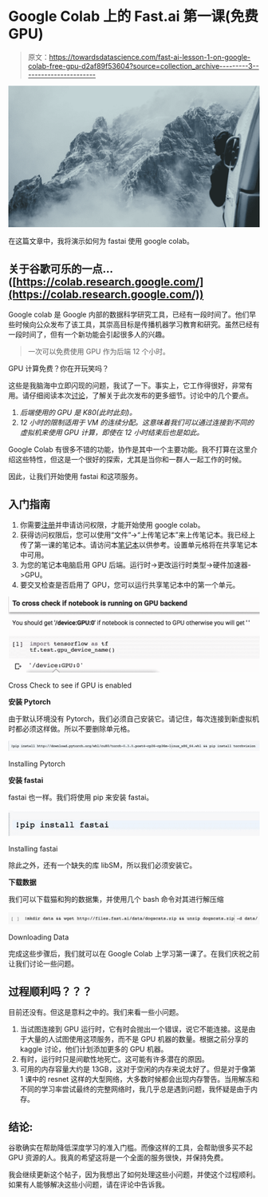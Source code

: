 # Google Colab 上的 Fast.ai 第一课(免费 GPU)

> 原文：<https://towardsdatascience.com/fast-ai-lesson-1-on-google-colab-free-gpu-d2af89f53604?source=collection_archive---------3----------------------->

![](img/2fd751b9a13b6039cdde765535714ea8.png)

在这篇文章中，我将演示如何为 fastai 使用 google colab。

## 关于谷歌可乐的一点…([https://colab.research.google.com/](https://colab.research.google.com/))

Google colab 是 Google 内部的数据科学研究工具，已经有一段时间了。他们早些时候向公众发布了该工具，其崇高目标是传播机器学习教育和研究。虽然已经有一段时间了，但有一个新功能会引起很多人的兴趣。

> 一次可以免费使用 GPU 作为后端 12 个小时。

GPU 计算免费？你在开玩笑吗？

这些是我脑海中立即闪现的问题，我试了一下。事实上，它工作得很好，非常有用。请仔细阅读本次[讨论](https://www.kaggle.com/getting-started/47096)，了解关于此次发布的更多细节。讨论中的几个要点。

1.  *后端使用的 GPU 是 K80(此时此刻)。*
2.  *12 小时的限制适用于 VM 的连续分配。这意味着我们可以通过连接到不同的虚拟机来使用 GPU 计算，即使在 12 小时结束后也是如此。*

Google Colab 有很多不错的功能，协作是其中一个主要功能。我不打算在这里介绍这些特性，但这是一个很好的探索，尤其是当你和一群人一起工作的时候。

因此，让我们开始使用 fastai 和这项服务。

## 入门指南

1.  你需要[注册](https://colab.research.google.com/)并申请访问权限，才能开始使用 google colab。
2.  获得访问权限后，您可以使用“文件”->“上传笔记本”来上传笔记本。我已经上传了第一课的笔记本。请访问本[笔记本](https://drive.google.com/file/d/1Yhmmws6eelhXs2WQHJ7BUMQO9Wu5MoQj/view?usp=sharing)以供参考。设置单元格将在共享笔记本中可用。
3.  为您的笔记本电脑启用 GPU 后端。运行时->更改运行时类型->硬件加速器->GPU。
4.  要交叉检查是否启用了 GPU，您可以运行共享笔记本中的第一个单元。

![](img/4c8112b982c652607d6117e8b9476c5e.png)

Cross Check to see if GPU is enabled

**安装 Pytorch**

由于默认环境没有 Pytorch，我们必须自己安装它。请记住，每次连接到新虚拟机时都必须这样做。所以不要删除单元格。

![](img/2cff0f17d0a6695a6557e4aa23aefe86.png)

Installing Pytorch

**安装 fastai**

fastai 也一样。我们将使用 pip 来安装 fastai。

![](img/f40c34744a9a8f35d9b48f1c1ac39cca.png)

Installing fastai

除此之外，还有一个缺失的库 libSM，所以我们必须安装它。

**下载数据**

我们可以下载猫和狗的数据集，并使用几个 bash 命令对其进行解压缩

![](img/29724a07e30913e89da2a22596b55ebc.png)

Downloading Data

完成这些步骤后，我们就可以在 Google Colab 上学习第一课了。在我们庆祝之前让我们讨论一些问题。

## 过程顺利吗？？？

目前还没有。但这是意料之中的。我们来看一些小问题。

1.  当试图连接到 GPU 运行时，它有时会抛出一个错误，说它不能连接。这是由于大量的人试图使用这项服务，而不是 GPU 机器的数量。根据之前分享的 kaggle 讨论，他们计划添加更多的 GPU 机器。
2.  有时，运行时只是间歇性地死亡。这可能有许多潜在的原因。
3.  可用的内存容量大约是 13GB，这对于空闲的内存来说太好了。但是对于像第 1 课中的 resnet 这样的大型网络，大多数时候都会出现内存警告。当用解冻和不同的学习率尝试最终的完整网络时，我几乎总是遇到问题，我怀疑是由于内存。

## 结论:

谷歌确实在帮助降低深度学习的准入门槛。而像这样的工具，会帮助很多买不起 GPU 资源的人。我真的希望这将是一个全面的服务很快，并保持免费。

我会继续更新这个帖子，因为我想出了如何处理这些小问题，并使这个过程顺利。如果有人能够解决这些小问题，请在评论中告诉我。